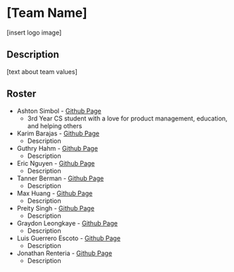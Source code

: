 # [Team Name]
[insert logo image]

## Description
[text about team values]

## Roster
* Ashton Simbol - [Github Page](https://github.com/AshSensei)
  * 3rd Year CS student with a love for product management, education, and helping others
* Karim Barajas - [Github Page]()
  * Description
* Guthry Hahm - [Github Page]()
  * Description
* Eric Nguyen - [Github Page]()
  * Description
* Tanner Berman - [Github Page]()
  * Description
* Max Huang - [Github Page]()
  * Description
* Preity Singh - [Github Page]()
  * Description
* Graydon Leongkaye - [Github Page]()
  * Description
* Luis Guerrero Escoto - [Github Page]()
  * Description
* Jonathan Renteria - [Github Page]()
  * Description

